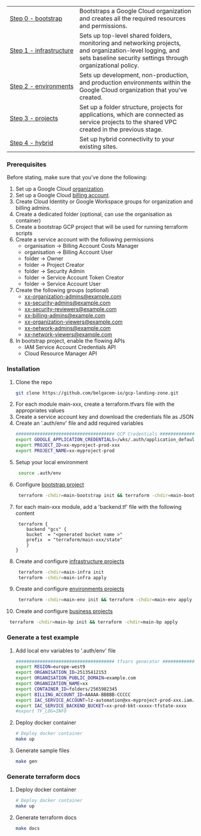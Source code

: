 <table>
<tbody>
<tr>
<td><a href="./main-bootstrap/README.md">Step 0 - bootstrap</a></td>
<td>Bootstraps a Google Cloud organization and creates all the required resources and permissions. 
</td>
</tr>
<tr>
<td><a href="./main-infra/README.md">Step 1 - infrastructure</a></td>
<td>Sets up top-level shared folders, monitoring and networking projects, and organization-level logging, and sets baseline security settings through organizational policy.</td>
</tr>
<tr>
<td><a href="./main-env/README.md"><span style="white-space: nowrap;">Step 2 - environments</span></a></td>
<td>Sets up development, non-production, and production environments within the Google Cloud organization that you've created.</td>
</tr>
<tr>
<td><a href="./main-bp/README.md">Step 3 - projects</a></td>
<td>Set up a folder structure, projects for applications, which are connected as service projects to the shared VPC created in the previous stage.</td>
</tr>
<tr>
<td><a href="./main-hybrid/README.md">Step 4 - hybrid</a></td>
<td>Set up hybrid connectivity to your existing sites.</td>
</tr>
</tbody>
</table>

### Prerequisites

Before stating, make sure that you've done the following:

1. Set up a Google Cloud [organization](https://cloud.google.com/resource-manager/docs/creating-managing-organization).
2. Set up a Google Cloud [billing account](https://cloud.google.com/billing/docs/how-to/manage-billing-account).
3. Create Cloud Identity or Google Workspace groups for organization and billing admins.
4. Create a dedicated folder (optional, can use the organisation as container)
5. Create a bootstrap GCP project that will be used for running terraform scripts
6. Create a service account with the following permissions
    - organisation -> Billing Account Costs Manager
    - organisation -> Billing Account User
    - folder -> Owner
    - folder -> Project Creator
    - folder -> Security Admin
    - folder -> Service Account Token Creator
    - folder -> Service Account User
7. Create the following groups (optional)
    - xx-organization-admins@example.com
    - xx-security-admins@example.com
    - xx-security-reviewers@example.com
    - xx-billing-admins@example.com
    - xx-organization-viewers@example.com
    - xx-network-admins@example.com
    - xx-network-viewers@example.com
8. In bootstrap project, enable the flowing APIs
    - IAM Service Account Credentials API
    - Cloud Resource Manager API

### Installation

1. Clone the repo
   ```sh
   git clone https://github.com/belgacem-io/gcp-landing-zone.git
   ```
2. For each module main-xxx, create a terraform.tfvars file with the appropriates values
3. Create a service account key and download the credentials file as JSON
4. Create an '.auth/env' file and add required variables
   ```sh
   ##################################### GCP Credentials ###################
   export GOOGLE_APPLICATION_CREDENTIALS=/wks/.auth/application_default_credentials.json
   export PROJECT_ID=xx-myproject-prod-xxx
   export PROJECT_NAME=xx-myproject-prod
   ```
5. Setup your local environment
   ```sh
    source .auth/env
   ``` 
6. Configure [bootstrap project](./main-bootstrap/README.md)
   ```sh
    terraform -chdir=main-bootstrap init && terraform -chdir=main-bootstrap apply
   ```
7. for each main-xxx module, add a 'backend.tf' file with the following content
   ```hcl
    terraform {
       backend "gcs" {
       bucket  = "<generated bucket name >"
       prefix  = "terraform/main-xxx/state"
       }
   }
   ``` 
8. Create and configure [infrastructure projects](./main-infra/README.md)
   ```sh
    terraform -chdir=main-infra init
    terraform -chdir=main-infra apply
   ```
9. Create and configure [environments projects](./main-env/README.md)
   ```sh
    terraform -chdir=main-env init && terraform -chdir=main-env apply
   ```
10. Create and configure [business projects](./main-bp/README.md)
   ```sh
    terraform -chdir=main-bp init && terraform -chdir=main-bp apply
   ```

### Generate a test example
1. Add local env variables to '.auth/env' file
   ```sh 
   ##################################### tfvars generator ###################
   export REGION=europe-west9
   export ORGANISATION_ID=25135412153
   export ORGANISATION_PUBLIC_DOMAIN=example.com
   export ORGANIZATION_NAME=xx
   export CONTAINER_ID=folders/2565982345
   export BILLING_ACCOUNT_ID=AAAAA-BBBBB-CCCCC
   export IAC_SERVICE_ACCOUNT=lz-automation@xx-myproject-prod-xxx.iam.gserviceaccount.com
   export IAC_SERVICE_BACKEND_BUCKET=xx-prod-bkt-xxxxx-tfstate-xxxx
   #export TF_LOG=INFO
   ```
2. Deploy docker container
   ```sh 
   # Deploy docker container
   make up
   ```

3. Generate sample files
   ```sh
   make gen
   ```

### Generate terraform docs
1. Deploy docker container
   ```sh 
   # Deploy docker container
   make up
   ```

2. Generate terraform docs
   ```sh
   make docs
   ```